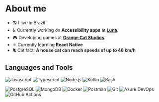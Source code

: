 # About me

- 🌎 I live in Brazil
- ♿ Currently working on **Accessibility apps** at **[Luna](https://github.com/LunaCrew)**.
- 🎮 Developing games at **[Orange Cat Studios](https://github.com/orangecatstudios)**.
- ⚛️ Currently learning **React Native**
- 🐈 Cat fact: **A house cat can reach speeds of up to 48 km/h**

## Languages and Tools

![Javascript](https://img.shields.io/badge/Javascript-F7DF1E.svg?style=for-the-badge&logo=javascript&logoColor=black)
![Typescript](https://img.shields.io/badge/Typescript-3178C6.svg?style=for-the-badge&logo=typescript&logoColor=white)
![Node.js](https://img.shields.io/badge/Node.js-6DA55F?style=for-the-badge&logo=node.js&logoColor=white)
![Kotlin](https://img.shields.io/badge/Kotlin-%237F52FF.svg?style=for-the-badge&logo=kotlin&logoColor=white)
![Bash](https://img.shields.io/badge/Bash-121011?style=for-the-badge&logo=gnu-bash&logoColor=white)

![PostgreSQL](https://img.shields.io/badge/PostgreSQL-4169E1.svg?style=for-the-badge&logo=postgresql&logoColor=white)
![MongoDB](https://img.shields.io/badge/MongoDB-%234ea94b.svg?style=for-the-badge&logo=mongodb&logoColor=white)
![Docker](https://img.shields.io/badge/Docker-%230db7ed.svg?style=for-the-badge&logo=docker&logoColor=white)
![Postman](https://img.shields.io/badge/Postman-FF6C37?style=for-the-badge&logo=postman&logoColor=white)
![Git](https://img.shields.io/badge/Git-%23F05033.svg?style=for-the-badge&logo=git&logoColor=white)
![Azure DevOps](https://img.shields.io/badge/Azure_DevOps-0078D7.svg?style=for-the-badge&logo=azuredevops&logoColor=white)
![GitHub Actions](https://img.shields.io/badge/GitHub_Actions-2088FF.svg?style=for-the-badge&logo=githubactions&logoColor=white)

